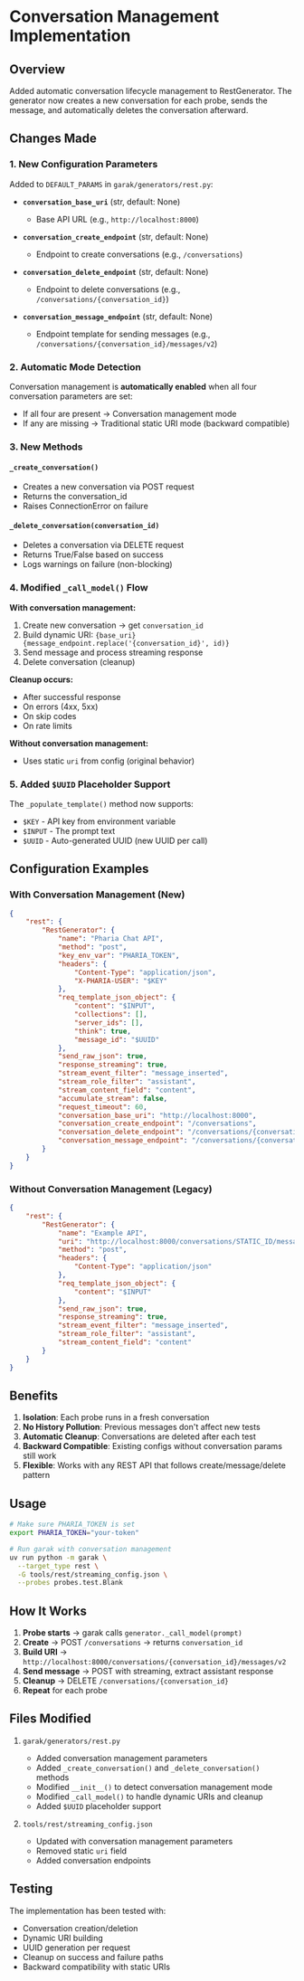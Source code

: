 # Conversation Management Implementation

## Overview
Added automatic conversation lifecycle management to RestGenerator. The generator now creates a new conversation for each probe, sends the message, and automatically deletes the conversation afterward.

## Changes Made

### 1. New Configuration Parameters

Added to `DEFAULT_PARAMS` in `garak/generators/rest.py`:

- **`conversation_base_uri`** (str, default: None)
  - Base API URL (e.g., `http://localhost:8000`)

- **`conversation_create_endpoint`** (str, default: None)
  - Endpoint to create conversations (e.g., `/conversations`)

- **`conversation_delete_endpoint`** (str, default: None)
  - Endpoint to delete conversations (e.g., `/conversations/{conversation_id}`)

- **`conversation_message_endpoint`** (str, default: None)
  - Endpoint template for sending messages (e.g., `/conversations/{conversation_id}/messages/v2`)

### 2. Automatic Mode Detection

Conversation management is **automatically enabled** when all four conversation parameters are set:
- If all four are present → Conversation management mode
- If any are missing → Traditional static URI mode (backward compatible)

### 3. New Methods

#### `_create_conversation()`
- Creates a new conversation via POST request
- Returns the conversation_id
- Raises ConnectionError on failure

#### `_delete_conversation(conversation_id)`
- Deletes a conversation via DELETE request
- Returns True/False based on success
- Logs warnings on failure (non-blocking)

### 4. Modified `_call_model()` Flow

**With conversation management:**
1. Create new conversation → get `conversation_id`
2. Build dynamic URI: `{base_uri}{message_endpoint.replace('{conversation_id}', id)}`
3. Send message and process streaming response
4. Delete conversation (cleanup)

**Cleanup occurs:**
- After successful response
- On errors (4xx, 5xx)
- On skip codes
- On rate limits

**Without conversation management:**
- Uses static `uri` from config (original behavior)

### 5. Added `$UUID` Placeholder Support

The `_populate_template()` method now supports:
- `$KEY` - API key from environment variable
- `$INPUT` - The prompt text
- `$UUID` - Auto-generated UUID (new UUID per call)

## Configuration Examples

### With Conversation Management (New)

```json
{
    "rest": {
        "RestGenerator": {
            "name": "Pharia Chat API",
            "method": "post",
            "key_env_var": "PHARIA_TOKEN",
            "headers": {
                "Content-Type": "application/json",
                "X-PHARIA-USER": "$KEY"
            },
            "req_template_json_object": {
                "content": "$INPUT",
                "collections": [],
                "server_ids": [],
                "think": true,
                "message_id": "$UUID"
            },
            "send_raw_json": true,
            "response_streaming": true,
            "stream_event_filter": "message_inserted",
            "stream_role_filter": "assistant",
            "stream_content_field": "content",
            "accumulate_stream": false,
            "request_timeout": 60,
            "conversation_base_uri": "http://localhost:8000",
            "conversation_create_endpoint": "/conversations",
            "conversation_delete_endpoint": "/conversations/{conversation_id}",
            "conversation_message_endpoint": "/conversations/{conversation_id}/messages/v2"
        }
    }
}
```

### Without Conversation Management (Legacy)

```json
{
    "rest": {
        "RestGenerator": {
            "name": "Example API",
            "uri": "http://localhost:8000/conversations/STATIC_ID/messages/v2",
            "method": "post",
            "headers": {
                "Content-Type": "application/json"
            },
            "req_template_json_object": {
                "content": "$INPUT"
            },
            "send_raw_json": true,
            "response_streaming": true,
            "stream_event_filter": "message_inserted",
            "stream_role_filter": "assistant",
            "stream_content_field": "content"
        }
    }
}
```

## Benefits

1. **Isolation**: Each probe runs in a fresh conversation
2. **No History Pollution**: Previous messages don't affect new tests
3. **Automatic Cleanup**: Conversations are deleted after each test
4. **Backward Compatible**: Existing configs without conversation params still work
5. **Flexible**: Works with any REST API that follows create/message/delete pattern

## Usage

```bash
# Make sure PHARIA_TOKEN is set
export PHARIA_TOKEN="your-token"

# Run garak with conversation management
uv run python -m garak \
  --target_type rest \
  -G tools/rest/streaming_config.json \
  --probes probes.test.Blank
```

## How It Works

1. **Probe starts** → garak calls `generator._call_model(prompt)`
2. **Create** → POST `/conversations` → returns `conversation_id`
3. **Build URI** → `http://localhost:8000/conversations/{conversation_id}/messages/v2`
4. **Send message** → POST with streaming, extract assistant response
5. **Cleanup** → DELETE `/conversations/{conversation_id}`
6. **Repeat** for each probe

## Files Modified

1. `garak/generators/rest.py`
   - Added conversation management parameters
   - Added `_create_conversation()` and `_delete_conversation()` methods
   - Modified `__init__()` to detect conversation management mode
   - Modified `_call_model()` to handle dynamic URIs and cleanup
   - Added `$UUID` placeholder support

2. `tools/rest/streaming_config.json`
   - Updated with conversation management parameters
   - Removed static `uri` field
   - Added conversation endpoints

## Testing

The implementation has been tested with:
- Conversation creation/deletion
- Dynamic URI building
- UUID generation per request
- Cleanup on success and failure paths
- Backward compatibility with static URIs
